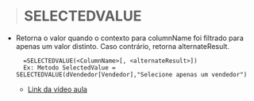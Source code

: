 ># SELECTEDVALUE
* Retorna o valor quando o contexto para columnName foi filtrado para apenas um valor distinto. Caso contrário, retorna alternateResult.
  ```
    =SELECTEDVALUE(<ColumnName>[, <alternateResult>])
    Ex: Metodo SelectedValue = SELECTEDVALUE(dVendedor[Vendedor],"Selecione apenas um vendedor")
  ```
  * [Link da vídeo aula](https://www.youtube.com/watch?v=3wOOrmRoB18&list=PLWfPHxJoa7zvhuFU0saAaZsCVkrjDRGaN&index=11)